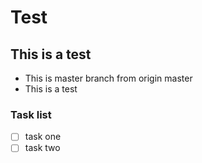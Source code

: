 # Test

## This is a test

- This is master branch from origin master
- This is a test 

### Task list 
- [ ] task one
- [ ] task two 
